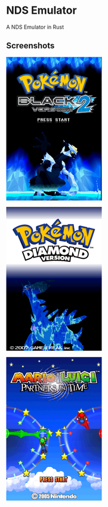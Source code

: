 # NDS Emulator

A NDS Emulator in Rust

## Screenshots

![Black 2](https://github.com/Ace314159/NDS-Emulator/blob/master/screenshots/Black_2.png?raw=true)

![Diamond](https://github.com/Ace314159/NDS-Emulator/blob/master/screenshots/Diamond.png?raw=true)

![Partners in Time](https://github.com/Ace314159/NDS-Emulator/blob/master/screenshots/PT.png?raw=true)
